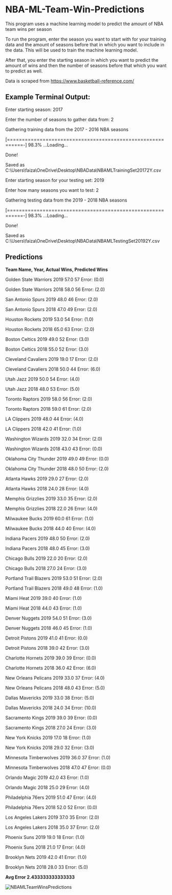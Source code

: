 # NBA-ML-Team-Win-Predictions
This program uses a machine learning model to predict the amount of NBA team wins per season

To run the program, enter the season you want to start with for your training data and the amount of seasons 
before that in which you want to include in the data. This will be used to train the machine learning model.

After that, you enter the starting season in which you want to predict the amount of wins and then the number of 
seasons before that which you want to predict as well. 

Data is scraped from https://www.basketball-reference.com/


## **Example Terminal Output:** 

Enter starting season: 2017 

Enter the number of seasons to gather data from: 2

Gathering training data from the 2017 - 2016 NBA seasons

[===========================================================-] 98.3% ...Loading...

Done!

Saved as C:\Users\faiza\OneDrive\Desktop\NBAData\NBAMLTrainingSet20172Y.csv

Enter starting season for your testing set: 2019

Enter how many seasons you want to test: 2

Gathering testing data from the 2019 - 2018 NBA seasons

[===========================================================-] 98.3% ...Loading...

Done!

Saved as C:\Users\faiza\OneDrive\Desktop\NBAData\NBAMLTestingSet20192Y.csv


## **Predictions** 

**Team Name, Year, Actual Wins, Predicted Wins**

Golden State Warriors 2019 57.0 57 Error: (0.0)

Golden State Warriors 2018 58.0 56 Error: (2.0)

San Antonio Spurs 2019 48.0 46 Error: (2.0)

San Antonio Spurs 2018 47.0 49 Error: (2.0)

Houston Rockets 2019 53.0 54 Error: (1.0)

Houston Rockets 2018 65.0 63 Error: (2.0)

Boston Celtics 2019 49.0 52 Error: (3.0)

Boston Celtics 2018 55.0 52 Error: (3.0)

Cleveland Cavaliers 2019 19.0 17 Error: (2.0)

Cleveland Cavaliers 2018 50.0 44 Error: (6.0)

Utah Jazz 2019 50.0 54 Error: (4.0)

Utah Jazz 2018 48.0 53 Error: (5.0)

Toronto Raptors 2019 58.0 56 Error: (2.0)

Toronto Raptors 2018 59.0 61 Error: (2.0)

LA Clippers 2019 48.0 44 Error: (4.0)

LA Clippers 2018 42.0 41 Error: (1.0)

Washington Wizards 2019 32.0 34 Error: (2.0)

Washington Wizards 2018 43.0 43 Error: (0.0)

Oklahoma City Thunder 2019 49.0 49 Error: (0.0)

Oklahoma City Thunder 2018 48.0 50 Error: (2.0)

Atlanta Hawks 2019 29.0 27 Error: (2.0)

Atlanta Hawks 2018 24.0 28 Error: (4.0)

Memphis Grizzlies 2019 33.0 35 Error: (2.0)

Memphis Grizzlies 2018 22.0 26 Error: (4.0)

Milwaukee Bucks 2019 60.0 61 Error: (1.0)

Milwaukee Bucks 2018 44.0 40 Error: (4.0)

Indiana Pacers 2019 48.0 50 Error: (2.0)

Indiana Pacers 2018 48.0 45 Error: (3.0)

Chicago Bulls 2019 22.0 20 Error: (2.0)

Chicago Bulls 2018 27.0 24 Error: (3.0)

Portland Trail Blazers 2019 53.0 51 Error: (2.0)

Portland Trail Blazers 2018 49.0 48 Error: (1.0)

Miami Heat 2019 39.0 40 Error: (1.0)

Miami Heat 2018 44.0 43 Error: (1.0)

Denver Nuggets 2019 54.0 51 Error: (3.0)

Denver Nuggets 2018 46.0 45 Error: (1.0)

Detroit Pistons 2019 41.0 41 Error: (0.0)

Detroit Pistons 2018 39.0 42 Error: (3.0)

Charlotte Hornets 2019 39.0 39 Error: (0.0)

Charlotte Hornets 2018 36.0 42 Error: (6.0)

New Orleans Pelicans 2019 33.0 37 Error: (4.0)

New Orleans Pelicans 2018 48.0 43 Error: (5.0)

Dallas Mavericks 2019 33.0 38 Error: (5.0)

Dallas Mavericks 2018 24.0 34 Error: (10.0)

Sacramento Kings 2019 39.0 39 Error: (0.0)

Sacramento Kings 2018 27.0 24 Error: (3.0)

New York Knicks 2019 17.0 18 Error: (1.0)

New York Knicks 2018 29.0 32 Error: (3.0)

Minnesota Timberwolves 2019 36.0 37 Error: (1.0)

Minnesota Timberwolves 2018 47.0 47 Error: (0.0)

Orlando Magic 2019 42.0 43 Error: (1.0)

Orlando Magic 2018 25.0 29 Error: (4.0)

Philadelphia 76ers 2019 51.0 47 Error: (4.0)

Philadelphia 76ers 2018 52.0 52 Error: (0.0)

Los Angeles Lakers 2019 37.0 35 Error: (2.0)

Los Angeles Lakers 2018 35.0 37 Error: (2.0)

Phoenix Suns 2019 19.0 18 Error: (1.0)

Phoenix Suns 2018 21.0 17 Error: (4.0)

Brooklyn Nets 2019 42.0 41 Error: (1.0)

Brooklyn Nets 2018 28.0 33 Error: (5.0)

**Avg Error 2.433333333333333**


![NBAMLTeamWinsPredictions](https://user-images.githubusercontent.com/43652410/78615623-1263ec80-7840-11ea-8595-9e213e6a5b16.png)
